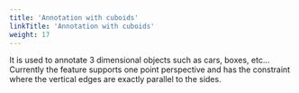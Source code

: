 ```yaml
---
title: 'Annotation with cuboids'
linkTitle: 'Annotation with cuboids'
weight: 17
---
```


It is used to annotate 3 dimensional objects such as cars, boxes, etc...
Currently the feature supports one point perspective and has the constraint
where the vertical edges are exactly parallel to the sides.
